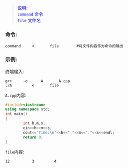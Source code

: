 > <font color="blue">说明:<br/>`command`	 命令<br/>`file`         		文件名</font>
### 命令:
```shell
command		<		file		#将文件内容作为命令的输出
```

### 示例:

终端输入:

```shell
g++ 	-o 		A 		A.cpp
./A			<		file
```

`A.cpp`内容:

```c++
#include<iostream>
using namespace std;
int main()
{
        int h,m,s;
        cin>>h>>m>>s;
        cout<<"Time:\n"<<h<<":"<<m<<":"<<s<<endl;
        return 0;
} 
```

`file`内容:

```
12			3		  4
```

